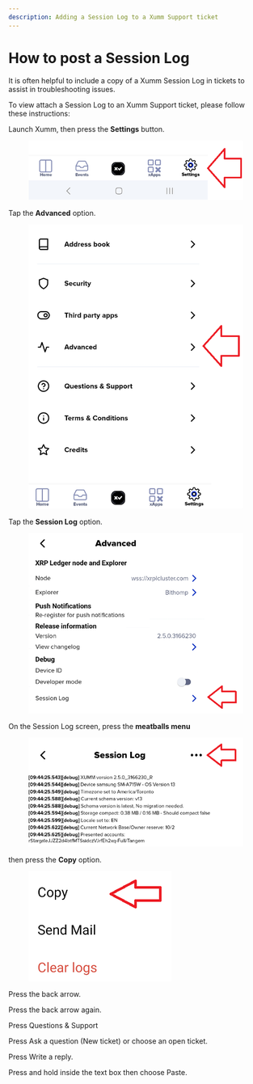 ```yaml
---
description: Adding a Session Log to a Xumm Support ticket
---
```


# How to post a Session Log

It is often helpful to include a copy of a Xumm Session Log in tickets to assist in troubleshooting issues.

To view attach a Session Log to an Xumm Support ticket, please follow these instructions:

Launch Xumm, then press the **Settings** button.&#x20;

<figure><img src="../../.gitbook/assets/Settings button.png" alt=""><figcaption></figcaption></figure>

Tap the **Advanced** option.

<figure><img src="../../.gitbook/assets/Advanced button.png" alt=""><figcaption></figcaption></figure>

Tap the **Session Log** option.

<figure><img src="../../.gitbook/assets/Session log option.png" alt=""><figcaption></figcaption></figure>

On the Session Log screen, press the **meatballs menu**

<figure><img src="../../.gitbook/assets/Session Log - 2.png" alt=""><figcaption></figcaption></figure>

then press the **Copy** option.

<figure><img src="../../.gitbook/assets/Copy option.png" alt=""><figcaption></figcaption></figure>

Press the back arrow.

Press the back arrow again.

Press Questions & Support

Press Ask a question (New ticket) or choose an open ticket.

Press Write a reply.

Press and hold inside the text box then choose Paste.



&#x20;

